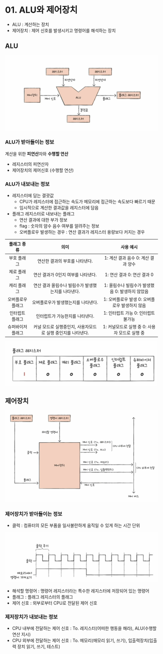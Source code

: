 # 01. ALU와 제어장치
- ALU : 계산하는 장치
- 제어장치 : 제어 신호를 발생시키고 명령어를 해석하는 장치

## ALU
![img.png](imgs/img.png)

### ALU가 받아들이는 정보
계산을 위한 **피연산**자와 **수행할 연산**  
- 레지스터의 피연산자
- 제어장치의 제어신호 (수행할 연산)

### ALU가 내보내는 정보
- 레지스터에 담는 결괏값
  - CPU가 레지스터에 접근하는 속도가 메모리에 접근하는 속도보다 빠르기 때문
  - 임시적으로 계산한 결과값을 레지스터에 담음
- 플래그 레지스터로 내보내는 플래그
  - 연산 결과에 대한 부가 정보
  - flag : 숫자의 얌수 음수 여부를 알려주는 정보
  - 오버플로우 발생하는 경우 : 연산 결과가 레지스터 용량보다 커지는 경우

|  플래그 종류   |                 의미                 |             사용 예시              |
|:---------:|:----------------------------------:|:------------------------------:|
|  부호 플래그   |         연산한 결과의 부호를 나타낸다.          |    1: 계산 결과 음수  0: 계산 결과 양수    |
|  제로 플래그   |        연산 결과가 0인지 여부를 나타낸다.        |      1: 연산 결과  0: 연산 결과 0      |
|  캐리 플래그   |    연산 결과 올림수나 빌림수가 발생했는지를 나타낸다.    | 1: 올림수나 빌림수가 발생했음  0: 발생하지 않았음 |
| 오버플로우 플래그 |        오버플로우가 발생했는지를 나타낸다.         | 1: 오버플로우 발생  0: 오버플로우 발생하지 않음  |
| 인터럽트 플래그  |         인터럽트가 가능한지를 나타낸다.          |    1: 인터럽트 가능  0: 인터럽트 불가능     |
| 슈퍼바이저 플래그 | 커널 모드로 실행중인지, 사용자모드로 실행 중인지를 나타낸다. | 1: 커널모드로 실행 중  0: 사용자 모드로 실행 중 |


![img_1.png](imgs/img_1.png)

## 제어장치
![img_2.png](imgs/img_2.png)

### 제어장치가 받아들이는 정보
- 클럭 : 컴퓨터의 모든 부품을 일사불란하게 움직일 수 있게 하는 시간 단위  

![img_3.png](imgs/img_3.png)

- 해석할 명령어 : 명령어 레지스터라는 특수한 레지스터에 저장되어 있는 명령어
- 플래그 : 플래그 레지스터의 플래그
- 제어 신호 : 외부로부터 CPU로 전달된 제어 신호

### 제저장치가 내보내는 정보
- CPU 내부에 전달하는 제어 신호 : To. 레지스터(어떠한 행동을 해라), ALU(수행할 연산 지시)
- CPU 외부에 전달하는 제어 신호 : To. 메모리(매모리 읽기, 쓰기), 입출력장치(입출력 장치 읽기, 쓰기, 테스트)

